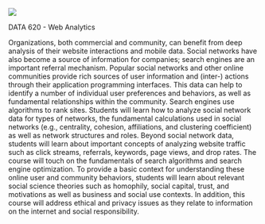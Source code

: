 ![](https://sps.cuny.edu/sites/all/themes/cuny/assets/img/header_logo.png)

DATA 620 - Web Analytics

Organizations, both commercial and community, can benefit from deep analysis of their website interactions and mobile data. Social networks have also become a source of information for companies; search engines are an important referral mechanism. Popular social networks and other online communities provide rich sources of user information and (inter-) actions through their application programming interfaces. This data can help to identify a number of individual user preferences and behaviors, as well as fundamental relationships within the community. Search engines use algorithms to rank sites. Students will learn how to analyze social network data for types of networks, the fundamental calculations used in social networks (e.g., centrality, cohesion, affiliations, and clustering coefficient) as well as network structures and roles. Beyond social network data, students will learn about important concepts of analyzing website traffic such as click streams, referrals, keywords, page views, and drop rates. The course will touch on the fundamentals of search algorithms and search engine optimization. To provide a basic context for understanding these online user and community behaviors, students will learn about relevant social science theories such as homophily, social capital, trust, and motivations as well as business and social use contexts. In addition, this course will address ethical and privacy issues as they relate to information on the internet and social responsibility.

